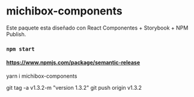 # michibox-components

Este paquete esta diseñado con React Componentes + Storybook + NPM Publish.


### `npm start`

#### https://www.npmjs.com/package/semantic-release

yarn i michibox-components

git tag -a v1.3.2-m "version 1.3.2"
git push origin v1.3.2